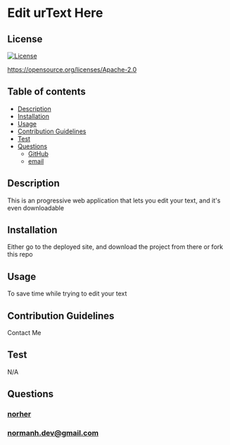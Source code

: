 # Edit urText Here

  ## License
  [![License](https://img.shields.io/badge/License-Apache_2.0-blue.svg)](https://opensource.org/licenses/Apache-2.0)
  
  https://opensource.org/licenses/Apache-2.0 
    

  ## Table of contents
  - [Description](#description)
  - [Installation](#installation)
  - [Usage](#usage)
  - [Contribution Guidelines](#contribution-guidelines)
  - [Test](#test)
  - [Questions](#questions)
    - [GitHub](#github)
    - [email](#email)

  ## Description 
  This is an progressive web application that lets you edit your text, and it's even downloadable

  ## Installation
  Either go to the deployed site, and download the project from there or fork this repo

  ## Usage
  To save time while trying to edit your text

  ## Contribution Guidelines
  Contact Me

  ## Test
  N/A

  ## Questions
  ### [norher](https://github.com/norher)
  ### normanh.dev@gmail.com
